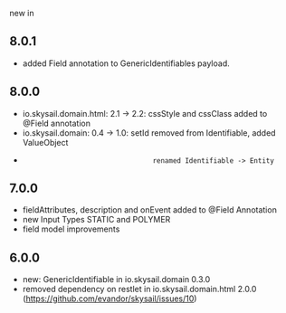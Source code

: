 new in

8.0.1
-----

 * added Field annotation to GenericIdentifiables payload.

8.0.0
-----

 * io.skysail.domain.html: 2.1 -> 2.2: cssStyle and cssClass added to @Field annotation
 * io.skysail.domain:      0.4 -> 1.0: setId removed from Identifiable, added ValueObject 
 *                                     renamed Identifiable -> Entity

7.0.0
-----

 * fieldAttributes, description and onEvent added to @Field Annotation
 * new Input Types STATIC and POLYMER
 * field model improvements


6.0.0 
-----

 * new: GenericIdentifiable in io.skysail.domain 0.3.0
 * removed dependency on restlet in io.skysail.domain.html 2.0.0 (https://github.com/evandor/skysail/issues/10)

